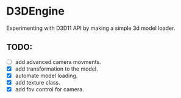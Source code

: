 # D3DEngine
Experimenting with D3D11 API by making a simple 3d model loader.

## TODO:
- [ ] add advanced camera movments.
- [x] add transformation to the model.
- [x] automate model loading.
- [x] add texture class.
- [x] add fov control for camera.